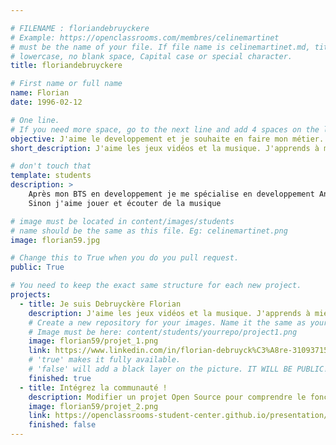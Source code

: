 ```yaml
---

# FILENAME : floriandebruyckere
# Example: https://openclassrooms.com/membres/celinemartinet
# must be the name of your file. If file name is celinemartinet.md, title is celinemartinet.
# lowercase, no blank space, Capital case or special character.
title: floriandebruyckere

# First name or full name
name: Florian
date: 1996-02-12

# One line.
# If you need more space, go to the next line and add 4 spaces on the left, as in 'description'.
objective: J'aime le developpement et je souhaite en faire mon métier.
short_description: J'aime les jeux vidéos et la musique. J'apprends à mieux coder pour avoir un travail.

# don't touch that
template: students
description: >
    Après mon BTS en developpement je me spécialise en developpement Android. 
    Sinon j'aime jouer et écouter de la musique

# image must be located in content/images/students
# name should be the same as this file. Eg: celinemartinet.png
image: florian59.jpg

# Change this to True when you do you pull request.
public: True

# You need to keep the exact same structure for each new project.
projects:
  - title: Je suis Debruyckère Florian
    description: J'aime les jeux vidéos et la musique. J'apprends à mieux coder pour avoir un travail. 
    # Create a new repository for your images. Name it the same as your nickname and profile picture.
    # Image must be here: content/students/yourrepo/project1.png
    image: florian59/projet_1.png
    link: https://www.linkedin.com/in/florian-debruyck%C3%A8re-310937152/
    # 'true' makes it fully available.
    # 'false' will add a black layer on the picture. IT WILL BE PUBLIC!
    finished: true
  - title: Intégrez la communauté !
    description: Modifier un projet Open Source pour comprendre le fonctionnement de Git, de Github et des pull requests. 
    image: florian59/projet_2.png
    link: https://openclassrooms-student-center.github.io/presentation/students/ratus.html
    finished: false
---
```

